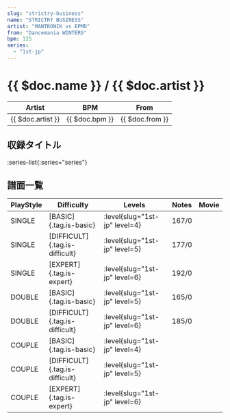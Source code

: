 ```yaml
---
slug: "strictry-business"
name: "STRICTRY BUSINESS"
artist: "MANTRONIK vs EPMD"
from: "Dancemania WINTERS"
bpm: 125
series:
  - "1st-jp"
---
```


# {{ $doc.name }} / {{ $doc.artist }}

|Artist|BPM|From|
|------|---|----|
|{{ $doc.artist }}|{{ $doc.bpm }}|{{ $doc.from }}|

## 収録タイトル

:series-list{:series="series"}

## 譜面一覧

|PlayStyle|Difficulty|Levels|Notes|Movie|
|---------|----------|------|-----|-----|
|SINGLE|[BASIC]{.tag.is-basic}|<div class="field is-grouped is-grouped-multiline">:level{slug="1st-jp" level=4}</div>|167/0||
|SINGLE|[DIFFICULT]{.tag.is-difficult}|<div class="field is-grouped is-grouped-multiline">:level{slug="1st-jp" level=5}</div>|177/0||
|SINGLE|[EXPERT]{.tag.is-expert}|<div class="field is-grouped is-grouped-multiline">:level{slug="1st-jp" level=6}</div>|192/0||
|DOUBLE|[BASIC]{.tag.is-basic}|<div class="field is-grouped is-grouped-multiline">:level{slug="1st-jp" level=5}</div>|165/0||
|DOUBLE|[DIFFICULT]{.tag.is-difficult}|<div class="field is-grouped is-grouped-multiline">:level{slug="1st-jp" level=6}</div>|185/0||
|COUPLE|[BASIC]{.tag.is-basic}|<div class="field is-grouped is-grouped-multiline">:level{slug="1st-jp" level=4}</div>|||
|COUPLE|[DIFFICULT]{.tag.is-difficult}|<div class="field is-grouped is-grouped-multiline">:level{slug="1st-jp" level=5}</div>|||
|COUPLE|[EXPERT]{.tag.is-expert}|<div class="field is-grouped is-grouped-multiline">:level{slug="1st-jp" level=6}</div>|||
